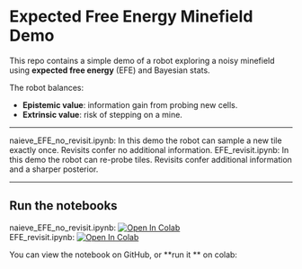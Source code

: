 # Expected Free Energy Minefield Demo

This repo contains a simple demo of a robot exploring a noisy minefield using **expected free energy** (EFE) and Bayesian stats.

The robot balances:
- **Epistemic value**: information gain from probing new cells.
- **Extrinsic value**: risk of stepping on a mine.

---
naieve_EFE_no_revisit.ipynb: In this demo the robot can sample a new tile exactly once. Revisits confer no additional information. 
EFE_revisit.ipynb: In this demo the robot can re-probe tiles. Revisits confer additional information and a sharper posterior. 


---

## Run the notebooks

naieve_EFE_no_revisit.ipynb: [![Open In Colab](https://colab.research.google.com/assets/colab-badge.svg)](https://colab.research.google.com/github/FaizSayyid/mine_clearance_via_free_energy/blob/main/naieve_EFE_no_revisit.ipynb)    
EFE_revisit.ipynb: [![Open In Colab](https://colab.research.google.com/assets/colab-badge.svg)](https://colab.research.google.com/github/FaizSayyid/mine_clearance_via_free_energy/blob/main/EFE_revisit.ipynb)

You can view the notebook on GitHub, or **run it ** on colab:




